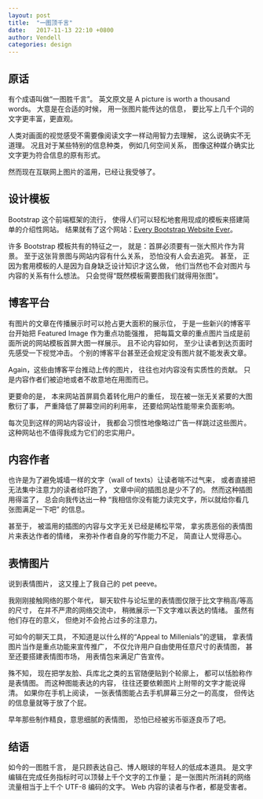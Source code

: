 ```yaml
---
layout: post
title:  "一图顶千言"
date:   2017-11-13 22:10 +0800
author: Vendell
categories: design
---
```


## 原话

有个成语叫做“一图胜千言”。
英文原文是 A picture is worth a thousand words。
大意是在合适的时候，
用一张图片能传达的信息，
要比写上几千个词的文字更丰富，更直观。

人类对画面的视觉感受不需要像阅读文字一样动用智力去理解，
这么说确实不无道理。
况且对于某些特别的信息种类，
例如几何空间关系，
图像这种媒介确实比文字更为符合信息的原有形式。

然而现在互联网上图片的滥用，已经让我受够了。

## 设计模板

Bootstrap 这个前端框架的流行，
使得人们可以轻松地套用现成的模板来搭建简单的介绍性网站。
结果就有了这个网站：[Every Bootstrap Website Ever]。

许多 Bootstrap 模板共有的特征之一，
就是：首屏必须要有一张大照片作为背景。
至于这张背景图与网站内容有什么关系，
恐怕没有人会去追究。
甚至，
正因为套用模板的人是因为自身缺乏设计知识才这么做，
他们当然也不会对图片与内容的关系有什么想法。
只会觉得“既然模板需要图我们就得用张图”。

## 博客平台

有图片的文章在传播展示时可以抢占更大面积的展示位，
于是一些新兴的博客平台开始把 Featured Image 作为重点功能强推，
把每篇文章的重点图片当成是前面所说的网站模板首屏大图一样展示。
且不论内容如何，
至少让读者到达页面时先感受一下视觉冲击。
个别的博客平台甚至还会规定没有图片就不能发表文章。

Again，这些由博客平台推动上传的图片，
往往也对内容没有实质性的贡献。
只是内容作者们被迫地或者不故意地在用图而已。

更要命的是，
本来网站首屏肩负着转化用户的重任，
现在被一张无关紧要的大图敷衍了事，
严重降低了屏幕空间的利用率，
还要给网站性能带来负面影响。

每次见到这样的网站内容设计，
我都会习惯性地像略过广告一样跳过这些图片。
这种网站也不值得我成为它们的忠实用户。

## 内容作者

也许是为了避免城墙一样的文字（wall of texts）让读者喘不过气来，
或者直接把无法集中注意力的读者给吓跑了，
文章中间的插图总是少不了的。
然而这种插图用得滥了，
总会向我传达出一种
“我相信你没有能力读完文字，所以就给你看几张图满足一下吧”
的信息。

甚至于，
被滥用的插图的内容与文字无关已经是稀松平常，
拿劣质恶俗的表情图片来表达作者的情绪，
来弥补作者自身的写作能力不足，
简直让人觉得恶心。

## 表情图片

说到表情图片，
这又撞上了我自己的 pet peeve。

我刚刚接触网络的那个年代，
聊天软件与论坛里的表情图仅限于比文字稍高/等高的尺寸，
在并不严肃的网络交流中，
稍微展示一下文字难以表达的情绪。
虽然有他们存在的意义，
但绝对不会抢占过多的注意力。

可如今的聊天工具，
不知道是以什么样的“Appeal to Millenials”的逻辑，
拿表情图片当作是重点功能来宣传推广，
不仅允许用户自由使用任意尺寸的表情图，
甚至还要搭建表情图市场，
用表情包来满足广告宣传。

殊不知，
现在把学友脸、兵库北之类的五官随便贴到个轮廓上，
都可以恬脸称作是表情图。
而这种图能表达的内容，
往往还要依赖图片上附带的文字才能说得清。
如果你在手机上阅读，
一张表情图能占去手机屏幕三分之一的高度，
但传达的信息量就等于放了个屁。

早年那些制作精良，意思细腻的表情图，
恐怕已经被劣币驱逐良币了吧。

## 结语

如今的一图胜千言，
是只顾表达自己、博人眼球的年轻人的低成本道具。
是文字编辑在完成任务指标时可以顶替上千个文字的工作量；
是一张图片所消耗的网络流量相当于上千个 UTF-8 编码的文字。
Web 内容的读者与作者，都是受害者。

[Every Bootstrap Website Ever]: http://adventurega.me/bootstrap/
